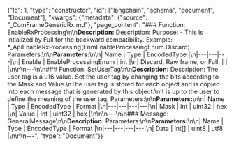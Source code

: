 {"lc": 1, "type": "constructor", "id": ["langchain", "schema", "document", "Document"], "kwargs": {"metadata": {"source": "_ComFrameGenericRx.md"}, "page_content": "### Function: EnableRxProcessing\n\n**Description:** Description: Purpose: - This is intialized by Full for the backward compatibility. Example: *_ApiEnableRxProcessing(EnmEnableProcessingEnum.Discard) Parameters:\n\n**Parameters:**\n\n| Name | Type | EncodedType |\n|---|---|---|\n| Enable | EnableProcessingEnum | int |\n| Discard, Raw frame, or Full. |  |  |\n\n\n---\n\n### Function: SetUserTag\n\n**Description:** Description: The user tag is a u16 value. Set the user tag by changing the bits according to the Mask and Value.\nThe user tag is stored for each object and is copied into each message that is generated by this object.\nIt is up to the user to define the meaning of the user tag. Parameters:\n\n**Parameters:**\n\n| Name | Type | EncodedType | Format |\n|---|---|---|---|\n| Mask | int | uint32 | hex |\n| Value | int | uint32 | hex |\n\n\n---\n\n### Message: GeneralMessage\n\n**Description:** Parameters:\n\n**Parameters:**\n\n| Name | Type | EncodedType | Format |\n|---|---|---|---|\n| Data | int[] | uint8 | utf8 |\n\n\n---", "type": "Document"}}